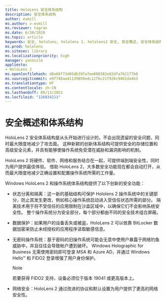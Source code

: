 ```yaml
---
title: HoloLens 安全体系结构
description: 安全体系结构
author: evmill
ms.author: v-evmill
ms.reviewer: tagran
ms.date: 6/30/2020
ms.topic: article
keywords: 安全, hololens, hololens 2, hololens2 安全, 安全概述, 安全体系结构, 体系结构, hololens 2 体系结构
ms.prod: hololens
ms.sitesec: library
ms.localizationpriority: high
manager: yannisle
appliesto:
- HoloLens 2
ms.openlocfilehash: d8e68f73d05db397a7ee088382e82dfa762177b0
ms.sourcegitcommit: e9f746aa41139859edc12fbc21f926c9461da4b3
ms.translationtype: HT
ms.contentlocale: zh-CN
ms.lasthandoff: 09/13/2021
ms.locfileid: "126034211"
---
```

# <a name="security-overview-and-architecture"></a>安全概述和体系结构

HoloLens 2 安全体系结构是从头开始进行设计的，不会出现遗留的安全问题，同时最大限度地减少了攻击面。 这种新颖的创新体系结构可提供安全的存储位置和高级安全元素，并具有能够使操作系统免受潜在威胁和漏洞影响的机制。

HoloLens 2 将硬件、软件、网络和服务结合在一起，可提供端到端安全性，同时为用户提供最佳体验。 借助 HoloLens 2，大多数安全功能现在都会自动打开，从而最大限度地减少正确设置和配置操作系统所需的工作量。

Windows HoloLens 2 和操作系统体系结构提供了以下创新的安全功能：

  * 状态分离和隔离：这一新的基础结构可保护 Hololens 2 操作系统中的关键部分，防止其发生更改，例如核心操作系统启动进入受信任状态所需的部分。 隔离技术用于将不受信任的应用限制在沙盒区域中，以确保它们不会影响系统安全性。 整个操作系统分为安全部分，每个部分都由不同的安全技术组合屏蔽。
  
  * 数据保护：如果用户的设备丢失或被盗，HoloLens 2 可以依靠 BitLocker 数据加密来防止未经授权的应用程序读取敏感信息。 
  
  * 无密码操作系统：基于密码的旧操作系统可能会无意中使用户暴露于网络钓鱼威胁中，并且往往会导致帐户遭到破坏。 Windows Holographic for Business 无需使用密码即可登录 MSA 和 Azure AD，并通过 Windows Hello™ 和 FIDO2 登录增强了用户身份保护。 
  
    > [!NOTE]
    > 若要获得 FIDO2 支持，设备必须位于版本 19041 或更高版本上。 

  * 网络安全：HoloLens 2 通过改进的协议和默认设置为用户提供了更高的网络安全性。
